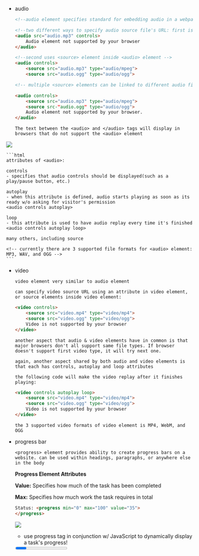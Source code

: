 -   audio
    
    ```html
    <!--audio element specifies standard for embedding audio in a webpage-->
    
    <!--two different ways to specify audio source file's URL: first is source attribute-->
    <audio src="audio.mp3" controls>
    	Audio element not supported by your browser
    </audio>
    
    <!--second uses <source> element inside <audio> element -->
    <audio controls>
    	<source src="audio.mp3" type="audio/mpeg">
    	<source src="audio.ogg" type="audio/ogg">
    
    <!-- multiple <source> elements can be linked to different audio files. Browser will use first recognized format -->
    ```
    
    ```html
    <audio controls>
    	<source src="audio.mp3" type="audio/mpeg">
    	<source src-"audio.ogg" type="audio/ogg">
    	Audio element not supported by your browser.
    </audio>
    ```
    
    `The text between the <audio> and </audio> tags will display in browsers that do not support the <audio> element`
    
   ![](https://s3.us-west-2.amazonaws.com/secure.notion-static.com/ccca9be9-372d-4e2f-bcad-241da5834ef7/Untitled.png?X-Amz-Algorithm=AWS4-HMAC-SHA256&X-Amz-Credential=AKIAT73L2G45O3KS52Y5%2F20210307%2Fus-west-2%2Fs3%2Faws4_request&X-Amz-Date=20210307T220739Z&X-Amz-Expires=86400&X-Amz-Signature=9429750942efdb7e180ed868bb08032e5d2a86593331fce7fa469660bb176386&X-Amz-SignedHeaders=host&response-content-disposition=filename%20%3D%22Untitled.png%22)
    
    ```html
    attributes of <audio>:
    
    controls
    - specifies that audio controls should be displayed(such as a play/pause button, etc.)
    
    autoplay
    - when this attribute is defined, audio starts playing as soon as its ready w/o asking for visitor's permission
    <audio controls autoplay>
    
    loop
    - this attribute is used to have audio replay every time it's finished
    <audio controls autoplay loop>
    
    many others, including source
    
    <!-- currently there are 3 supported file formats for <audio> element: MP3, WAV, and OGG -->
    ```
    
-   video
    
    `video element very similar to audio element`
    
    `can specify video source URL using an attribute in video element, or source elements inside video element:`
    
    ```html
    <video controls>
    	<source src="video.mp4" type="video/mp4">
    	<source src="video.ogg" type="video/ogg">
    	Video is not supported by your browser
    </video>
    ```
    
    `another aspect that audio & video elements have in common is that major browsers don't all support same file types. If browser doesn't support first video type, it will try next one.`
    
    `again, another aspect shared by both audio and video elements is that each has controls, autoplay and loop attributes`
    
    `the following code will make the video replay after it finishes playing:`
    
    ```html
    <video controls autoplay loop>
    	<source src="video.mp4" type="video/mp4">
    	<source src="video.ogg" type="video/ogg">
    	Video is not supported by your browser
    </video>
    ```
    
    `the 3 supported video formats of video element is MP4, WebM, and OGG`
    
-   progress bar
    
    `<progress> element provides ability to create progress bars on a website. can be used within headings, paragraphs, or anywhere else in the body`
    
    **Progress Element Attributes**
    
    **Value:** Specifies how much of the task has been completed
    
    **Max:** Specifies how much work the task requires in total
    
    ```html
    Status: <progress min="0" max="100" value="35">
    </progress>
    ```
    
    ![](https://s3.us-west-2.amazonaws.com/secure.notion-static.com/9af9b841-b19d-4cb5-9c2d-320029cb7b2c/Untitled.png?X-Amz-Algorithm=AWS4-HMAC-SHA256&X-Amz-Credential=AKIAT73L2G45O3KS52Y5%2F20210307%2Fus-west-2%2Fs3%2Faws4_request&X-Amz-Date=20210307T220801Z&X-Amz-Expires=86400&X-Amz-Signature=0b27e899c907a3ecf84358191eae8487ce9f3bfa50238ff605da8bd2794c63f5&X-Amz-SignedHeaders=host&response-content-disposition=filename%20%3D%22Untitled.png%22)
    
    -   use progress tag in conjunction w/ JavaScript to dynamically display a task's progress!
    <progress>